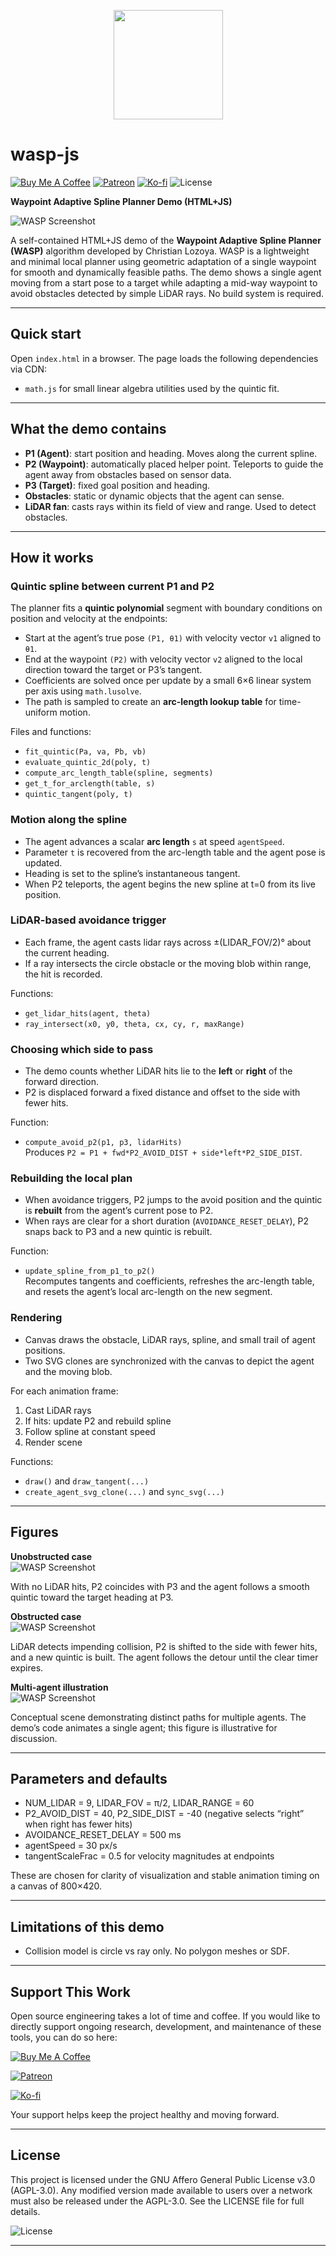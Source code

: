 <p align="center">
  <img src="assets/wasp.png" width="175">
</p>

# wasp-js

[![Buy Me A Coffee](https://img.shields.io/badge/Donate-Buy%20Me%20A%20Coffee-FFDD00?logo=buymeacoffee&logoColor=white)](https://www.buymeacoffee.com/clozoya172b)
[![Patreon](https://img.shields.io/badge/Support-Patreon-051D34?logo=patreon&logoColor=white)](https://www.patreon.com/lozoya)
[![Ko-fi](https://img.shields.io/badge/Tip-Ko%E2%80%91fi-FF5E5B?logo=kofi&logoColor=white)](https://ko-fi.com/lozoya)
![License](https://img.shields.io/badge/license-AGPL--3.0-blue)

**Waypoint Adaptive Spline Planner Demo (HTML+JS)**

![WASP Screenshot](assets/screenshot.png)

A self-contained HTML+JS demo of the **Waypoint Adaptive Spline Planner (WASP)** algorithm developed by Christian Lozoya. 
WASP is a lightweight and minimal local planner using geometric adaptation of a single waypoint for smooth and dynamically feasible paths.
The demo shows a single agent moving from a start pose to a target while adapting a mid-way waypoint to avoid obstacles detected by simple LiDAR rays. No build system is required.

---

## Quick start
Open `index.html` in a browser. The page loads the following dependencies via CDN:
- `math.js` for small linear algebra utilities used by the quintic fit.

---

## What the demo contains
- **P1 (Agent)**: start position and heading. Moves along the current spline.
- **P2 (Waypoint)**: automatically placed helper point. Teleports to guide the agent away from obstacles based on sensor data.
- **P3 (Target)**: fixed goal position and heading.
- **Obstacles**: static or dynamic objects that the agent can sense.
- **LiDAR fan**: casts rays within its field of view and range. Used to detect obstacles.

---

## How it works

### Quintic spline between current P1 and P2
The planner fits a **quintic polynomial** segment with boundary conditions on position and velocity at the endpoints:
- Start at the agent’s true pose `(P1, θ1)` with velocity vector `v1` aligned to `θ1`.
- End at the waypoint `(P2)` with velocity vector `v2` aligned to the local direction toward the target or P3’s tangent.
- Coefficients are solved once per update by a small 6×6 linear system per axis using `math.lusolve`.
- The path is sampled to create an **arc-length lookup table** for time-uniform motion.

Files and functions:
- `fit_quintic(Pa, va, Pb, vb)`
- `evaluate_quintic_2d(poly, t)`
- `compute_arc_length_table(spline, segments)`
- `get_t_for_arclength(table, s)`
- `quintic_tangent(poly, t)`

### Motion along the spline
- The agent advances a scalar **arc length** `s` at speed `agentSpeed`.
- Parameter `t` is recovered from the arc-length table and the agent pose is updated.
- Heading is set to the spline’s instantaneous tangent.
- When P2 teleports, the agent begins the new spline at t=0 from its live position.

### LiDAR-based avoidance trigger
- Each frame, the agent casts lidar rays across ±(LIDAR_FOV/2)° about the current heading.
- If a ray intersects the circle obstacle or the moving blob within range, the hit is recorded.

Functions:
- `get_lidar_hits(agent, theta)`
- `ray_intersect(x0, y0, theta, cx, cy, r, maxRange)`

### Choosing which side to pass
- The demo counts whether LiDAR hits lie to the **left** or **right** of the forward direction.
- P2 is displaced forward a fixed distance and offset to the side with fewer hits.

Function:
- `compute_avoid_p2(p1, p3, lidarHits)`  
  Produces `P2 = P1 + fwd*P2_AVOID_DIST + side*left*P2_SIDE_DIST`.

### Rebuilding the local plan
- When avoidance triggers, P2 jumps to the avoid position and the quintic is **rebuilt** from the agent’s current pose to P2.
- When rays are clear for a short duration (`AVOIDANCE_RESET_DELAY`), P2 snaps back to P3 and a new quintic is rebuilt.

Function:
- `update_spline_from_p1_to_p2()`  
  Recomputes tangents and coefficients, refreshes the arc-length table, and resets the agent’s local arc-length on the new segment.

### Rendering
- Canvas draws the obstacle, LiDAR rays, spline, and small trail of agent positions.
- Two SVG clones are synchronized with the canvas to depict the agent and the moving blob.

For each animation frame:
1. Cast LiDAR rays
2. If hits: update P2 and rebuild spline
3. Follow spline at constant speed
4. Render scene


Functions:
- `draw()` and `draw_tangent(...)`
- `create_agent_svg_clone(...)` and `sync_svg(...)`

---

## Figures

**Unobstructed case**  
![WASP Screenshot](assets/example-unobstructed.png)

With no LiDAR hits, P2 coincides with P3 and the agent follows a smooth quintic toward the target heading at P3.

**Obstructed case**  
![WASP Screenshot](assets/example-obstructed.png)

LiDAR detects impending collision, P2 is shifted to the side with fewer hits, and a new quintic is built. The agent follows the detour until the clear timer expires.

**Multi-agent illustration**  
![WASP Screenshot](assets/example-multi-agent.png)

Conceptual scene demonstrating distinct paths for multiple agents. The demo’s code animates a single agent; this figure is illustrative for discussion.

---

## Parameters and defaults

- NUM_LIDAR = 9, LIDAR_FOV = π/2, LIDAR_RANGE = 60
- P2_AVOID_DIST = 40, P2_SIDE_DIST = -40 (negative selects “right” when right has fewer hits)
- AVOIDANCE_RESET_DELAY = 500 ms
- agentSpeed = 30 px/s
- tangentScaleFrac = 0.5 for velocity magnitudes at endpoints

These are chosen for clarity of visualization and stable animation timing on a canvas of 800×420.

---

## Limitations of this demo

- Collision model is circle vs ray only. No polygon meshes or SDF.

<!--

## Citation

If you use WASP-JS in academic work, please cite the Zenodo DOI.
@software{wasp_js,
  author    = {Christian Lozoya},
  title     = {WASP-JS: Waypoint Adaptive Spline Planner},
  year      = {2025},
  doi       = {xx.xxxx/zenodo.xxxxx},
  url       = {https://github.com/<USER>/wasp-js}
}

-->

---

## Support This Work

Open source engineering takes a lot of time and coffee. If you would like to directly support ongoing research, development, and maintenance of these tools, you can do so here:

[![Buy Me A Coffee](https://img.shields.io/badge/Donate-Buy%20Me%20A%20Coffee-FFDD00?logo=buymeacoffee&logoColor=white)](https://www.buymeacoffee.com/clozoya172b)

[![Patreon](https://img.shields.io/badge/Support-Patreon-051D34?logo=patreon&logoColor=white)](https://www.patreon.com/lozoya)

[![Ko-fi](https://img.shields.io/badge/Tip-Ko%E2%80%91fi-FF5E5B?logo=kofi&logoColor=white)](https://ko-fi.com/lozoya)

Your support helps keep the project healthy and moving forward.

---

## License

This project is licensed under the GNU Affero General Public License v3.0 (AGPL-3.0). Any modified version made available to users over a network must also be released under the AGPL-3.0. See the LICENSE file for full details.

![License](https://img.shields.io/badge/license-AGPL--3.0-blue)

---

